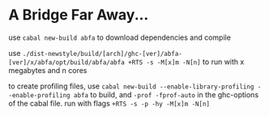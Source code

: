 # A Bridge Far Away...

use `cabal new-build abfa` to download dependencies and compile

use `./dist-newstyle/build/[arch]/ghc-[ver]/abfa-[ver]/x/abfa/opt/build/abfa/abfa +RTS -s -M[x]m -N[n]` to run with x megabytes and n cores  

to create profiling files, use `cabal new-build --enable-library-profiling --enable-profiling abfa` to build, and `-prof -fprof-auto` in the ghc-options of the cabal file.  run with flags `+RTS -s -p -hy -M[x]m -N[n]`
